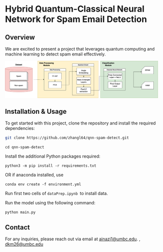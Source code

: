 # Hybrid Quantum-Classical Neural Network for Spam Email Detection

## Overview
We are excited to present a project that leverages quantum computing and machine learning to detect spam email effectively.

![Quantum_Spam_diagram.png](Quantum_Spam_diagram.png "pipeline")


## Installation & Usage

To get started with this project, clone the repository and install the required dependencies:

```bash
git clone https://github.com/zhangl64/qnn-spam-detect.git
```
```
cd qnn-spam-detect
```
Install the additional Python packages required:

```
python3 -m pip install -r requirements.txt
```
OR if anaconda installed, use 
```
conda env create -f environment.yml
```

Run first two cells of ```dataPrep.ipynb ```to install data.



Run the model using the following command:

```
python main.py
```




## Contact
For any inquiries, please reach out via email at ainazj1@umbc.edu. , dkm26@umbc.edu
